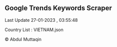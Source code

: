 

## Google Trends Keywords Scraper 
 
Last Update 27-01-2023 , 03:55:48

Country List :
VIETNAM.json



© Abdul Muttaqin 
